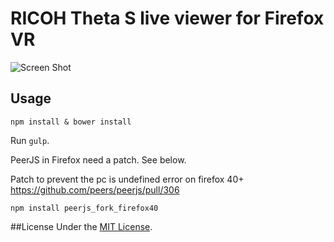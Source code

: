 # RICOH Theta S live viewer for Firefox VR

![Screen Shot](https://github.com/nishioka/theta-live-vr/raw/master/app/images/theta-vr-small.png "Screen Shot")

## Usage

```
npm install & bower install
```

Run `gulp`.

PeerJS in Firefox need a patch. See below.

Patch to prevent the pc is undefined error on firefox 40+  
https://github.com/peers/peerjs/pull/306

```
npm install peerjs_fork_firefox40
```

##License
Under the [MIT License](https://tldrlegal.com/l/mit).
